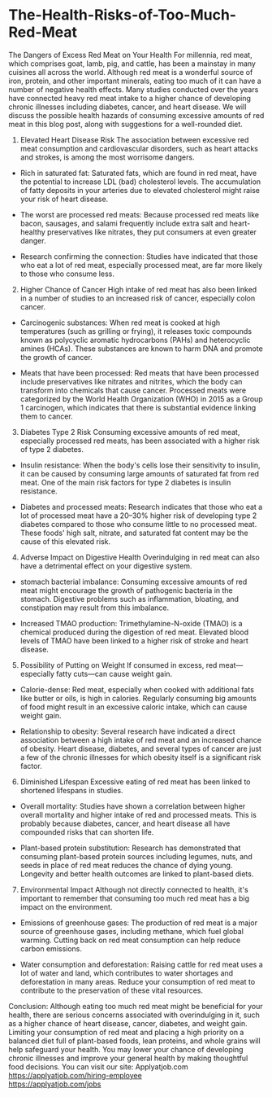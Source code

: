 # The-Health-Risks-of-Too-Much-Red-Meat
The Dangers of Excess Red Meat on Your Health
For millennia, red meat, which comprises goat, lamb, pig, and cattle, has been a mainstay in many cuisines all across the world. Although red meat is a wonderful source of iron, protein, and other important minerals, eating too much of it can have a number of negative health effects. Many studies conducted over the years have connected heavy red meat intake to a higher chance of developing chronic illnesses including diabetes, cancer, and heart disease. We will discuss the possible health hazards of consuming excessive amounts of red meat in this blog post, along with suggestions for a well-rounded diet.

1. Elevated Heart Disease Risk
The association between excessive red meat consumption and cardiovascular disorders, such as heart attacks and strokes, is among the most worrisome dangers.

 - Rich in saturated fat: Saturated fats, which are found in red meat, have the potential to increase LDL (bad) cholesterol levels. The accumulation of fatty deposits in your arteries due to elevated cholesterol might raise your risk of heart disease.

 - The worst are processed red meats: Because processed red meats like bacon, sausages, and salami frequently include extra salt and heart-healthy preservatives like nitrates, they put consumers at even greater danger.

 - Research confirming the connection: Studies have indicated that those who eat a lot of red meat, especially processed meat, are far more likely to those who consume less.

2. Higher Chance of Cancer
High intake of red meat has also been linked in a number of studies to an increased risk of cancer, especially colon cancer.

 - Carcinogenic substances: When red meat is cooked at high temperatures (such as grilling or frying), it releases toxic compounds known as polycyclic aromatic hydrocarbons (PAHs) and heterocyclic amines (HCAs). These substances are known to harm DNA and promote the growth of cancer.

 - Meats that have been processed: Red meats that have been processed include preservatives like nitrates and nitrites, which the body can transform into chemicals that cause cancer. Processed meats were categorized by the World Health Organization (WHO) in 2015 as a Group 1 carcinogen, which indicates that there is substantial evidence linking them to cancer.

3. Diabetes Type 2 Risk
Consuming excessive amounts of red meat, especially processed red meats, has been associated with a higher risk of type 2 diabetes.

 - Insulin resistance: When the body's cells lose their sensitivity to insulin, it can be caused by consuming large amounts of saturated fat from red meat. One of the main risk factors for type 2 diabetes is insulin resistance.

 - Diabetes and processed meats: Research indicates that those who eat a lot of processed meat have a 20–30% higher risk of developing type 2 diabetes compared to those who consume little to no processed meat. These foods' high salt, nitrate, and saturated fat content may be the cause of this elevated risk.

4. Adverse Impact on Digestive Health
Overindulging in red meat can also have a detrimental effect on your digestive system.

 - stomach bacterial imbalance: Consuming excessive amounts of red meat might encourage the growth of pathogenic bacteria in the stomach. Digestive problems such as inflammation, bloating, and constipation may result from this imbalance.

 - Increased TMAO production: Trimethylamine-N-oxide (TMAO) is a chemical produced during the digestion of red meat. Elevated blood levels of TMAO have been linked to a higher risk of stroke and heart disease.

5. Possibility of Putting on Weight
If consumed in excess, red meat—especially fatty cuts—can cause weight gain.

- Calorie-dense: Red meat, especially when cooked with additional fats like butter or oils, is high in calories. Regularly consuming big amounts of food might result in an excessive caloric intake, which can cause weight gain.

 - Relationship to obesity: Several research have indicated a direct association between a high intake of red meat and an increased chance of obesity. Heart disease, diabetes, and several types of cancer are just a few of the chronic illnesses for which obesity itself is a significant risk factor.

6. Diminished Lifespan
Excessive eating of red meat has been linked to shortened lifespans in studies.

- Overall mortality: Studies have shown a correlation between higher overall mortality and higher intake of red and processed meats. This is probably because diabetes, cancer, and heart disease all have compounded risks that can shorten life.

 - Plant-based protein substitution: Research has demonstrated that consuming plant-based protein sources including legumes, nuts, and seeds in place of red meat reduces the chance of dying young. Longevity and better health outcomes are linked to plant-based diets.

7. Environmental Impact
Although not directly connected to health, it's important to remember that consuming too much red meat has a big impact on the environment.

- Emissions of greenhouse gases: The production of red meat is a major source of greenhouse gases, including methane, which fuel global warming. Cutting back on red meat consumption can help reduce carbon emissions.

 - Water consumption and deforestation: Raising cattle for red meat uses a lot of water and land, which contributes to water shortages and deforestation in many areas. Reduce your consumption of red meat to contribute to the preservation of these vital resources.

Conclusion:
Although eating too much red meat might be beneficial for your health, there are serious concerns associated with overindulging in it, such as a higher chance of heart disease, cancer, diabetes, and weight gain. Limiting your consumption of red meat and placing a high priority on a balanced diet full of plant-based foods, lean proteins, and whole grains will help safeguard your health. You may lower your chance of developing chronic illnesses and improve your general health by making thoughtful food decisions.
You can visit our site: Applyatjob.com<br>
 https://applyatjob.com/hiring-employee<br>
https://applyatjob.com/jobs
